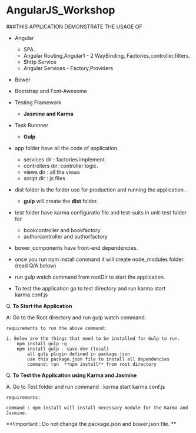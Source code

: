 # AngularJS_Workshop

###THIS APPLICATION DEMONSTRATE THE USAGE OF

* Angular
    *  SPA.
    *  Angular Routing,Angular1 - 2 WayBinding, Factories,controller,filters.
    *  $http Service
    *  Angular Services - Factory,Providers
* Bower
* Bootstrap and Font-Awesome
* Testing Framework
    * **Jasmine and Karma**
* Task Runnner
   * **Gulp**
    
* app folder have all the code of application.
  * services dir : factories implement.
  * controllers dir: controller logic.
  * views dir : all the views
  * script dir : js files

* dist folder is the folder use for production and running the application . 
   
   *  **gulp** will create the **dist** folder.

* test folder have karma configuratio file and test-suits in unit-test folder for
    
   *  bookcontroller and bookfactory
   *  authorcontroller and authorfactory

* bower_components have front-end dependencies.

* once you run npm install command it will create node_modules folder. (read Q/A below)

* run gulp watch command from rootDir to start the application.

* To test the application go to test directory and run karma start karma.conf.js   		


Q. **To Start the Application**

A: Go to the Root directory and run gulp watch command.

    requirements to run the above command:

    i. Below are the things that need to be installed for Gulp to run.
        npm install gulp -g
        npm install gulp --save-dev (local)
            all gulp plugin defined in package.json 
            use this package.json file to install all dependencies 
            command: run  **npm install** from root directory
        

Q. **To Test the Application using Karma and Jasmine**

A. Go to Test folder and run command : karma start karma.conf.js

    requirements:
    
    command : npm install will install necessary module for the Karma and Jasmine.
    

**!important : Do not change the package.json and bower.json file. **
